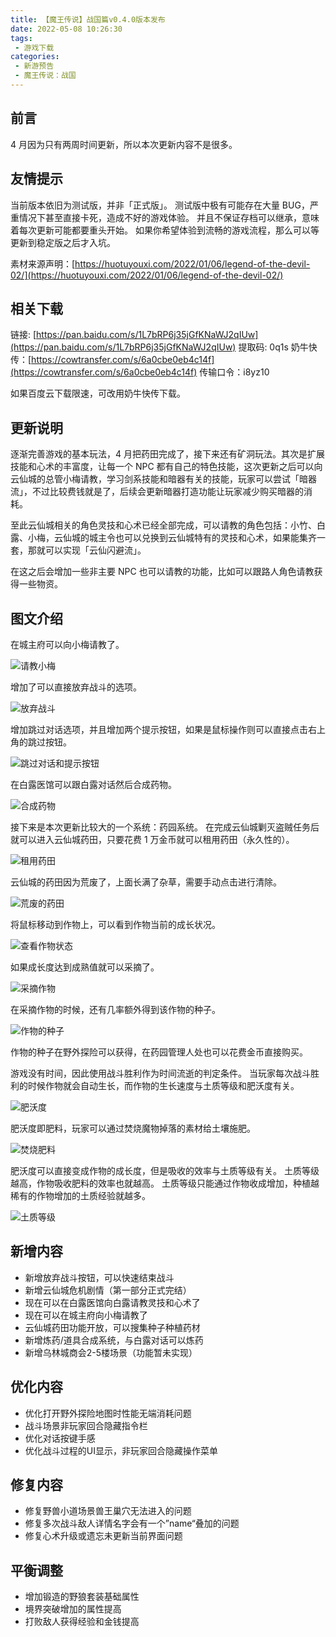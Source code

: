 ```yaml
---
title: 【魔王传说】战国篇v0.4.0版本发布
date: 2022-05-08 10:26:30
tags:
 - 游戏下载
categories:
 - 新游预告
 - 魔王传说：战国
---
```

## 前言
4 月因为只有两周时间更新，所以本次更新内容不是很多。
## 友情提示
当前版本依旧为测试版，并非「正式版」。
测试版中极有可能存在大量 BUG，严重情况下甚至直接卡死，造成不好的游戏体验。
并且不保证存档可以继承，意味着每次更新可能都要重头开始。
如果你希望体验到流畅的游戏流程，那么可以等更新到稳定版之后才入坑。

素材来源声明：[https://huotuyouxi.com/2022/01/06/legend-of-the-devil-02/](https://huotuyouxi.com/2022/01/06/legend-of-the-devil-02/)
## 相关下载
链接: [https://pan.baidu.com/s/1L7bRP6j35jGfKNaWJ2qIUw](https://pan.baidu.com/s/1L7bRP6j35jGfKNaWJ2qIUw) 提取码: 0q1s
奶牛快传：[https://cowtransfer.com/s/6a0cbe0eb4c14f](https://cowtransfer.com/s/6a0cbe0eb4c14f) 传输口令：i8yz10 

如果百度云下载限速，可改用奶牛快传下载。
## 更新说明
逐渐完善游戏的基本玩法，4 月把药田完成了，接下来还有矿洞玩法。其次是扩展技能和心术的丰富度，让每一个 NPC 都有自己的特色技能，这次更新之后可以向云仙城的总管小梅请教，学习剑系技能和暗器有关的技能，玩家可以尝试「暗器流」，不过比较费钱就是了，后续会更新暗器打造功能让玩家减少购买暗器的消耗。

至此云仙城相关的角色灵技和心术已经全部完成，可以请教的角色包括：小竹、白露、小梅，云仙城的城主令也可以兑换到云仙城特有的灵技和心术，如果能集齐一套，那就可以实现「云仙闪避流」。

在这之后会增加一些非主要 NPC 也可以请教的功能，比如可以跟路人角色请教获得一些物资。

## 图文介绍
在城主府可以向小梅请教了。

![请教小梅](https://pic.imgdb.cn/item/6277317e09475431290ce82d.jpg)

增加了可以直接放弃战斗的选项。

![放弃战斗](https://pic.imgdb.cn/item/6277317e09475431290ce83a.jpg)

增加跳过对话选项，并且增加两个提示按钮，如果是鼠标操作则可以直接点击右上角的跳过按钮。

![跳过对话和提示按钮](https://pic.imgdb.cn/item/6277317e09475431290ce843.jpg)

在白露医馆可以跟白露对话然后合成药物。

![合成药物](https://pic.imgdb.cn/item/6277317e09475431290ce85f.jpg)

接下来是本次更新比较大的一个系统：药园系统。
在完成云仙城剿灭盗贼任务后就可以进入云仙城药田，只要花费 1 万金币就可以租用药田（永久性的）。

![租用药田](https://pic.imgdb.cn/item/6277317e09475431290ce86d.jpg)

云仙城的药田因为荒废了，上面长满了杂草，需要手动点击进行清除。

![荒废的药田](https://pic.imgdb.cn/item/6277323f09475431290eb1af.jpg)

将鼠标移动到作物上，可以看到作物当前的成长状况。

![查看作物状态](https://pic.imgdb.cn/item/6277323f09475431290eb1b2.jpg)

如果成长度达到成熟值就可以采摘了。

![采摘作物](https://pic.imgdb.cn/item/6277323f09475431290eb1ba.jpg)

在采摘作物的时候，还有几率额外得到该作物的种子。

![作物的种子](https://pic.imgdb.cn/item/6277323f09475431290eb1cc.jpg)

作物的种子在野外探险可以获得，在药园管理人处也可以花费金币直接购买。

游戏没有时间，因此使用战斗胜利作为时间流逝的判定条件。
当玩家每次战斗胜利的时候作物就会自动生长，而作物的生长速度与土质等级和肥沃度有关。

![肥沃度](https://pic.imgdb.cn/item/627733550947543129112914.jpg)

肥沃度即肥料，玩家可以通过焚烧魔物掉落的素材给土壤施肥。

![焚烧肥料](https://pic.imgdb.cn/item/62773355094754312911290b.jpg)

肥沃度可以直接变成作物的成长度，但是吸收的效率与土质等级有关。
土质等级越高，作物吸收肥料的效率也就越高。
土质等级只能通过作物收成增加，种植越稀有的作物增加的土质经验就越多。

![土质等级](https://pic.imgdb.cn/item/627733550947543129112928.jpg)

## 新增内容
- 新增放弃战斗按钮，可以快速结束战斗
- 新增云仙城危机剧情（第一部分正式完结）
- 现在可以在白露医馆向白露请教灵技和心术了
- 现在可以在城主府向小梅请教了
- 云仙城药田功能开放，可以搜集种子种植药材
- 新增炼药/道具合成系统，与白露对话可以炼药
- 新增乌林城商会2-5楼场景（功能暂未实现）

## 优化内容
- 优化打开野外探险地图时性能无端消耗问题
- 战斗场景非玩家回合隐藏指令栏
- 优化对话按键手感
- 优化战斗过程的UI显示，非玩家回合隐藏操作菜单

## 修复内容
- 修复野兽小道场景兽王巢穴无法进入的问题
- 修复多次战斗敌人详情名字会有一个”name“叠加的问题
- 修复心术升级或遗忘未更新当前界面问题

## 平衡调整
- 增加锻造的野狼套装基础属性
- 境界突破增加的属性提高
- 打败敌人获得经验和金钱提高

